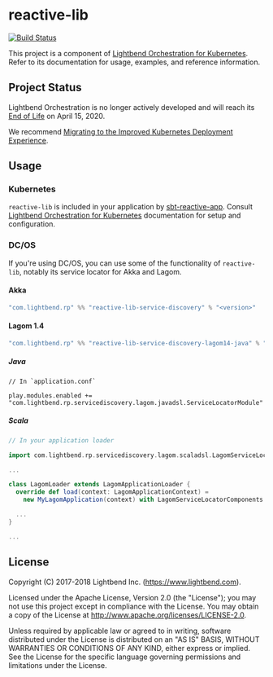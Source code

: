 # reactive-lib

[![Build Status](https://api.travis-ci.org/lightbend/reactive-lib.png?branch=master)](https://travis-ci.org/lightbend/reactive-lib)

This project is a component of [Lightbend Orchestration for Kubernetes](https://developer.lightbend.com/docs/lightbend-orchestration-kubernetes/latest/). Refer to its documentation for usage, examples, and reference information.

## Project Status

Lightbend Orchestration is no longer actively developed and will reach its [End of Life](https://developer.lightbend.com/docs/lightbend-platform/2.0/support-terminology/index.html#end-of-life-eol-) on April 15, 2020.

We recommend [Migrating to the Improved Kubernetes Deployment Experience](https://developer.lightbend.com/docs/lightbend-orchestration/current/migration.html).

## Usage

### Kubernetes

`reactive-lib` is included in your application by [sbt-reactive-app](https://github.com/lightbend/sbt-reactive-app). Consult
[Lightbend Orchestration for Kubernetes](https://developer.lightbend.com/docs/lightbend-orchestration-kubernetes/latest/) documentation
for setup and configuration.

### DC/OS

If you're using DC/OS, you can use some of the functionality of `reactive-lib`, notably its service locator for Akka and Lagom.

#### Akka

```sbt
"com.lightbend.rp" %% "reactive-lib-service-discovery" % "<version>"
```

#### Lagom 1.4

```sbt
"com.lightbend.rp" %% "reactive-lib-service-discovery-lagom14-java" % "<version>"
```

##### Java

```hocon
// In `application.conf`

play.modules.enabled += "com.lightbend.rp.servicediscovery.lagom.javadsl.ServiceLocatorModule"
```

##### Scala

```scala
// In your application loader

import com.lightbend.rp.servicediscovery.lagom.scaladsl.LagomServiceLocatorComponents

...

class LagomLoader extends LagomApplicationLoader {
  override def load(context: LagomApplicationContext) = 
    new MyLagomApplication(context) with LagomServiceLocatorComponents

  ...
}

...
```

## License

Copyright (C) 2017-2018 Lightbend Inc. (https://www.lightbend.com).

Licensed under the Apache License, Version 2.0 (the "License"); you may not use this project except in compliance with the License. You may obtain a copy of the License at http://www.apache.org/licenses/LICENSE-2.0.

Unless required by applicable law or agreed to in writing, software distributed under the License is distributed on an "AS IS" BASIS, WITHOUT WARRANTIES OR CONDITIONS OF ANY KIND, either express or implied. See the License for the specific language governing permissions and limitations under the License.
